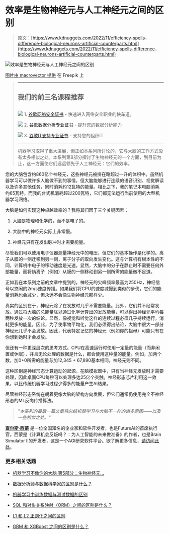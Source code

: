 # 效率是生物神经元与人工神经元之间的区别

> 原文：[https://www.kdnuggets.com/2022/11/efficiency-spells-difference-biological-neurons-artificial-counterparts.html](https://www.kdnuggets.com/2022/11/efficiency-spells-difference-biological-neurons-artificial-counterparts.html)

![效率是生物神经元与人工神经元之间的区别](../Images/bc9620ef5bf48903955c865b1c2d7f42.png)

[图片由 macrovector 提供](https://www.freepik.com/free-vector/realistic-brain-set_26760071.htm#query=brain%20neurons&position=0&from_view=search&track=sph) 在 Freepik 上

> * * *
> 
> ## 我们的前三名课程推荐
> ## 
> ![](../Images/0244c01ba9267c002ef39d4907e0b8fb.png) 1\. [谷歌网络安全证书](https://www.kdnuggets.com/google-cybersecurity) - 快速进入网络安全职业的快车道。
> 
> ![](../Images/e225c49c3c91745821c8c0368bf04711.png) 2\. [谷歌数据分析专业证书](https://www.kdnuggets.com/google-data-analytics) - 提升您的数据分析能力
> 
> ![](../Images/0244c01ba9267c002ef39d4907e0b8fb.png) 3\. [谷歌IT支持专业证书](https://www.kdnuggets.com/google-itsupport) - 支持您的组织IT
> 
> * * *
> 
> 机器学习取得了重大进展，但正如本系列所讨论的，它与大脑的工作方式没有太多相似之处。本系列第8部分探讨了生物神经元的一个方面，到目前为止，这一方面使它们远远领先于人工神经元：它们的效率。

您的大脑包含约860亿个神经元，这些神经元被挤在略超过一升的体积中。虽然机器学习可以做许多人脑做不到的事情，但大脑能够进行连续的语音识别、视觉解读以及许多其他任务，同时消耗约12瓦特的能量。相比之下，我的笔记本电脑消耗约65瓦特，而我的台式机消耗超过200瓦特，它们都无法运行当前使用的大型机器学习网络。

大脑是如何实现这种卓越效率的？我将其归因于三个关键因素：

1.  大脑是物理和化学的，而不是电子的。

1.  大脑中的神经元实际上非常慢。

1.  神经元只有在发出脉冲时才需要能量。

尽管我们可以使用电子仪器测量神经元中的电压，但它们的基本操作是化学的。离子从膜的一侧迁移到另一侧，离子分子的取向发生变化。这与计算机有根本性的不同，计算机中电子的移动速度是光速。显然，大脑中的分子在静止时不需要任何外部能量，而将钠离子（例如）从膜的一侧移动到另一侧所需的能量微不足道。

正如我在本系列之前的文章中提到的，神经元的尖峰频率最高为250Hz，神经信号以悠闲的2m/s速度传播。如果我们将CPU的速度减慢到类似的步伐，它们的能量消耗也会减少，但永远不会像生物神经元那样少。

真实的区别在于，神经元除了在发放时几乎不需要能量。此外，它们并不经常发放。通过将大脑的总能量除以通过化学计算出的发放能量，可以得出神经元平均每两秒发放一次的结论。显然，像视觉和听觉这样的连续过程必须几乎持续运行，消耗更多的能量。因此，为了使事物平均化，我们必须得出结论，大脑中很大一部分神经元几乎不会发放。因此，代表特定记忆的神经元（例如你的祖母）可能只有在你想到她时才会发放。

但还有一种更深层次的思考方式。CPU在高速运行时使用一定量的能量（而非闲置或休眠），并且无论处理的数据是什么，都会使用这种量的能量。例如，加两个数，加0+0所需的能量与加12,345 + 67,890基本相同。神经元则不同。

这种区别是神经形态计算运动的起源。在脑模拟器中，只有当神经元发放时才需要处理，因此桌面CPU每秒可以处理多达25亿个突触。神经形态芯片利用这一效果，以比传统机器学习过程少得多的能量产生AI结果。

尽管神经形态系统在朝着更像大脑的架构方向发展，但它们通常仍使用完全不神经形态的ML反向传播算法。

> *"本系列的最后一篇文章将总结机器学习与大脑不一样的诸多原因——以及一些相似之处。"*

**[查尔斯·西蒙](https://futureai.guru/Founder.aspx)** 是一位全国知名的企业家和软件开发者，也是FutureAI的首席执行官。西蒙是《计算机会反叛吗？：为人工智能的未来做准备》的作者，也是Brain Simulator II的开发者，这是一个AGI研究软件平台。欲了解更多信息，[请访问此处](https://futureai.guru/Founder.aspx)。

### 更多相关话题

+   [机器学习不像你的大脑 第5部分：生物神经元…](https://www.kdnuggets.com/2022/07/machine-learning-like-brain-part-5-biological-neurons-cant-summation-inputs.html)

+   [数据分析师与数据科学家的区别是什么？](https://www.kdnuggets.com/2022/03/difference-data-analysts-data-scientists.html)

+   [机器学习中训练数据与测试数据的区别](https://www.kdnuggets.com/2022/08/difference-training-testing-data-machine-learning.html)

+   [SQL 和对象关系映射（ORM）之间的区别是什么？](https://www.kdnuggets.com/2022/02/difference-sql-object-relational-mapping-orm.html)

+   [L1 和 L2 正则化之间的区别](https://www.kdnuggets.com/2022/08/difference-l1-l2-regularization.html)

+   [GBM 和 XGBoost 之间的区别是什么？](https://www.kdnuggets.com/wtf-is-the-difference-between-gbm-and-xgboost)
